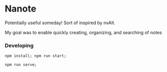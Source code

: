 # Nanote

Potentially useful someday!  Sort of inspired by nvAlt.

My goal was to enable quickly creating, organizing, and searching of notes

### Developing

`npm install; npm run start;`

`npm run serve;`
